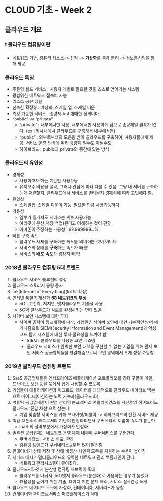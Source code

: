 # CLOUD 기초 - Week 2

## 클라우드 개요

### ❗ 클라우드 컴퓨팅이란
- 네트워크 기반, 컴퓨터 리소스-> 집적 -> **가상화**를 통해 분리 -> 정보통신망을 통해 제공

### 클라우드 특징
- 주문형 셀프 서비스 : 사용자 개별로 필요한 것을 스스로 얻어가는 시스템
- 광범위한 네트워크 접속이 가능
- 리소스 공유 성질
- 신속한 확장성 : 가상화, 스케일 업, 스케일 다운
- 측정 가능한 서비스 : 종량제 but 애매한 정의이다
- “public” vs “private”
  - “private” : 내부에서만 사용, 내부에서만 사용하게 됨으로 종량제일 필요가 없다. (ex : 회사내에서 클라우드를 구축해서 내부에서만)
  - “public” : 외부로부터의 도움을 받아 클라우드를 구축하여, 사용자들에게 제공. 서비스 운영 방식에 따라 종량제 일수도 아닐수도
  - 하이브리드 : public과 private의 중간에 있는 방식

### 클라우드의 유연성
- 경제성
  - 사용하고자 하는 기간만 사용가능
  - 유지보수 비용을 절약, 그러나 관점에 따라 다를 수 있음. 그냥 내 서버를 구축하는게 저렴할지, 클라우드에서 서비스를 빌려올지 경제성에 따라 고민해야 함.
- 유연성
  - 스케일업, 스케일 다운이 가능. 필요한 만큼 사용가능하다
- 가용성
  - 일부가 망가져도 서비스는 계속 사용가능
  - 여러곳에 분산 저장(백업)된다고 이해하는 것이 편함
  - 아마존이 주장하는 가용성 : 99.999999…%
- 빠른 구축 속도
  - 클라우드 자체를 구축하는 속도를 의미하는 것이 아니다
  - 서비스의 상태를 **구축**하는 속도가 빠름!
  - 서비스의 **배포 속도**가 굉장히 빠름!
  
  
### 2018년 클라우드 컴퓨팅 5대 트렌드
1. 클라우드 서비스 솔루션의 성장
2. 클라우드 스토리지 용량 증가
3. IoE(Internet of Everything)(IoT의 확장)
4. 인터넷 품질의 개선과 **5G 네트워크의 부상**
    - 5G : 고신뢰, 저지연, 엣지클라우드 기술을 사용
    - 5G와 클라우드가 서로를 완성시키는 면이 있음
5. 사이버 보안 시스템에 대한 투자
    - 사이버 공격이 정교해짐에 따라, 기업들은 사이버 보안에 대한 기본적인 방어 메커니즘으로 SIEM(Security Information and Event Management)과 악성코드 탐지 시스템에 대한 투자 필요성을 느껴야 함
      - SIEM : 클라우드를 사용한 보안 시스템
      - 클라우드 서비스가 완벽한 보안 대책을 구현할 수 없는 기업을 위해 관제 보안 서비스 공급업체들을 연결해줌으로써 보안 영역에서 크게 성장 가능함

### 2019년 클라우드 컴퓨팅 트렌드
1. SaaS 공급업체들은 엔터프라이즈 애플리케이션 포트폴리오를 강화
구글이 메일, 드라이브, 보안 등을  묶어서 쉽게 사용할 수 있도록
2. 기업들이 애플리케이션과 워크로드, 데이터를 대대적으로 클라우드 네이티브 백본으로 마이그레이션하는 노력 가속화(클라우드 화)
3. 퍼블릭 공급업체들이 완전 관리형 온프레미스 어플라이언스를 자신들의 하이브리드 클라우드 ‘진입 차선’으로 삼는다
    - 기업 맞춤형 서비스를 위해 프라이빗/퍼블릭 -> 하이브리드의 전환 서비스 제공
4. 핵심 오픈소스 코드로서의 기반이 안정화되면서 쿠버네티스 도입에 속도가 붙는다
    - IaaS 의 설비부분에서 가상화가 안정화
5. 솔루션 공급업체는 네트워크 운영 체제 내부에 쿠버네티스를 구현한다.
    - 쿠버네티스 : 서비스 배포, 관리
    - 컴퓨팅 트렌드가 쿠버네티스로부터 많이 발전함
6. 콘테이너가 상태 저장 및 상태 비정상 시멘틱 모두를 지원하는 수준이 높아짐
7. 서버스 메시가 멀티클라우드의 유력한 네트워크 관리 백플레인이 된다.
    - 네트워크 관리시스템이 좋아졌다.
8. 클라우드-투-엣지 분산형 컴퓨팅 패브릭이 확대
    - 클라우드를 나눠서 (5G)엣지 클라우드(분산화)로 사용하는 경우가 늘었다
    - 효율성을 높이기 위한 기술, 데이터 지연 문제 해소, 서비스 실시간성 보장
9. 클라우드 네이티브 도구에 가상화, 컨테이너화, 서버리스가 융합
10. 컨테이너화 마이크로서비스 마켓플레이스가 확대

